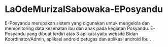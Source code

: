 # LaOdeMurizalSabowaka-EPosyandu
E-Posyandu merupakan sistem yang digunakan untuk mengelola dan memonitoring data kesehatan ibu dan anak pada kegiatan Posyandu. E-Posyandu yang dibuat terdiri atas 3 aplikasi yaitu website Bidan Koordinator/Admin, aplikasi android petugas dan aplikasi android Ibu .
